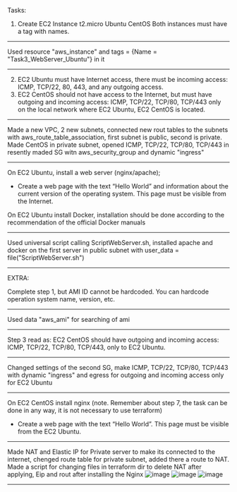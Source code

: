 Tasks:

1. Create EC2 Instance t2.micro
Ubuntu
CentOS
Both instances must have a tag with names.

--------------------------------------------
Used resource "aws_instance" and tags = {Name  = "Task3_WebServer_Ubuntu"} in it

--------------------------------------------

2. EC2 Ubuntu must have Internet access, there must be incoming access: ICMP, TCP/22, 80, 443, and any outgoing access.
3. EC2 CentOS should not have access to the Internet, but must have outgoing and incoming access: ICMP, TCP/22, TCP/80, TCP/443 only on the local network where EC2 Ubuntu, EC2 CentOS is located.

--------------------------------------------
Made a new VPC, 2 new subnets, connected new rout tables to the subnets with aws_route_table_association, first subnet is public, second is private. Made CentOS in private subnet, opened  ICMP, TCP/22, TCP/80, TCP/443
in resently maded SG witn aws_security_group and dynamic "ingress"

--------------------------------------------

On EC2 Ubuntu, install a web server (nginx/apache);
- Create a web page with the text “Hello World” and information about the current version of the operating system. This page must be visible from the Internet.

On EC2 Ubuntu install Docker, installation should be done according to the recommendation of the official Docker manuals

--------------------------------------------
Used universal script calling ScriptWebServer.sh, installed apache and docker on the first server in public subnet with user_data = file("ScriptWebServer.sh")

--------------------------------------------

EXTRA:

Complete  step 1, but AMI ID cannot be hardcoded. You can hardcode operation system name, version, etc.

--------------------------------------------
Used data "aws_ami" for searching of ami

--------------------------------------------

Step 3 read as:
EC2 CentOS should have outgoing and incoming access: ICMP, TCP/22, TCP/80, TCP/443, only to EC2 Ubuntu.

--------------------------------------------
Changed settings of the second SG, make ICMP, TCP/22, TCP/80, TCP/443 with dynamic "ingress" and egress for outgoing and incoming access only for EC2 Ubuntu

--------------------------------------------

On EC2 CentOS install nginx (note. Remember about step 7, the task can be done in any way, it is not necessary to use terraform)
- Create a web page with the text “Hello World”. This page must be visible from the  EC2 Ubuntu.

--------------------------------------------
Made NAT and Elastic IP for Private server to make its connected to the internet, chenged route table for private subnet, added there a route to NAT. Made a script for 
changing files in terraform dir to delete NAT after applying, Eip and rout after installing the Nginx
![image](https://user-images.githubusercontent.com/83491125/175936159-311585cc-8fb4-4cc9-bb43-b6c08dc93bd7.png)
![image](https://user-images.githubusercontent.com/83491125/175936230-46e83dfa-580f-45c1-9df3-ca69f4c90c1a.png)
![image](https://user-images.githubusercontent.com/83491125/175936303-9aa4b5bb-79a7-48f7-895a-3e5a16c99b06.png)


--------------------------------------------
